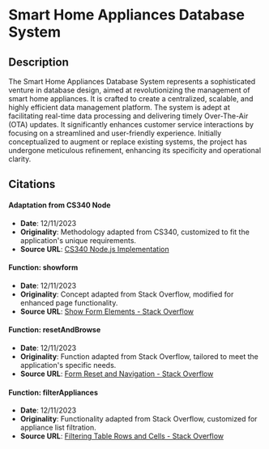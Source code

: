 # Smart Home Appliances Database System

## Description

The Smart Home Appliances Database System represents a sophisticated venture in database design, aimed at revolutionizing the management of smart home appliances. It is crafted to create a centralized, scalable, and highly efficient data management platform. The system is adept at facilitating real-time data processing and delivering timely Over-The-Air (OTA) updates. It significantly enhances customer service interactions by focusing on a streamlined and user-friendly experience. Initially conceptualized to augment or replace existing systems, the project has undergone meticulous refinement, enhancing its specificity and operational clarity.

## Citations

#### Adaptation from CS340 Node
- **Date**: 12/11/2023
- **Originality**: Methodology adapted from CS340, customized to fit the application's unique requirements.
- **Source URL**: [CS340 Node.js Implementation](https://github.com/osu-cs340-ecampus/nodejs-starter-app/tree/main/Step%208%20-%20Dynamically%20Updating%20Data)

#### Function: showform
- **Date**: 12/11/2023
- **Originality**: Concept adapted from Stack Overflow, modified for enhanced page functionality.
- **Source URL**: [Show Form Elements - Stack Overflow](https://stackoverflow.com/questions/14681660/show-form-elements-using-javascript)

#### Function: resetAndBrowse
- **Date**: 12/11/2023
- **Originality**: Function adapted from Stack Overflow, tailored to meet the application's specific needs.
- **Source URL**: [Form Reset and Navigation - Stack Overflow](https://stackoverflow.com/questions/8152904/call-a-function-after-form-reset)

#### Function: filterAppliances
- **Date**: 12/11/2023
- **Originality**: Functionality adapted from Stack Overflow, customized for appliance list filtration.
- **Source URL**: [Filtering Table Rows and Cells - Stack Overflow](https://stackoverflow.com/questions/3065342/how-do-i-iterate-through-table-rows-and-cells-in-javascript)
